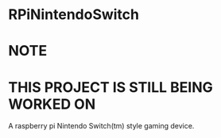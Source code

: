 # RPiNintendoSwitch

# NOTE
# THIS PROJECT IS STILL BEING WORKED ON

A raspberry pi Nintendo Switch(tm) style gaming device.
